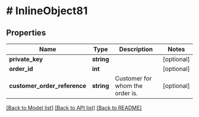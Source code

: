 # # InlineObject81

## Properties

Name | Type | Description | Notes
------------ | ------------- | ------------- | -------------
**private_key** | **string** |  | [optional]
**order_id** | **int** |  | [optional]
**customer_order_reference** | **string** | Customer for whom the order is. | [optional]

[[Back to Model list]](../../README.md#models) [[Back to API list]](../../README.md#endpoints) [[Back to README]](../../README.md)
